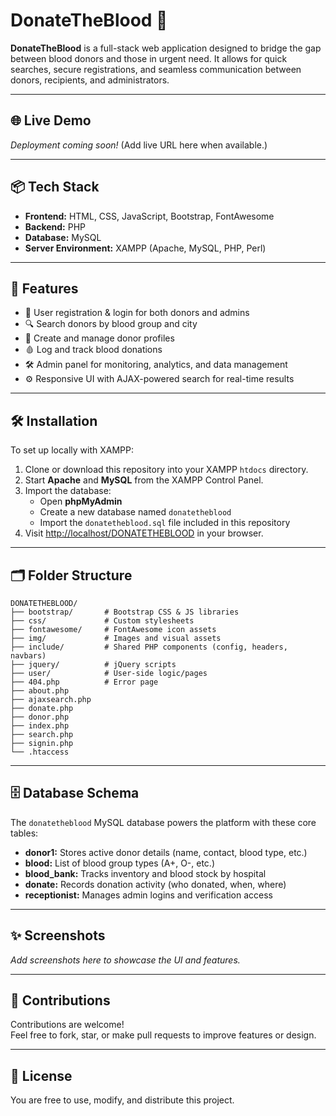 # DonateTheBlood 💉

**DonateTheBlood** is a full-stack web application designed to bridge the gap between blood donors and those in urgent need. It allows for quick searches, secure registrations, and seamless communication between donors, recipients, and administrators.

---

## 🌐 Live Demo

_Deployment coming soon!_ (Add live URL here when available.)

---

## 📦 Tech Stack

- **Frontend:** HTML, CSS, JavaScript, Bootstrap, FontAwesome
- **Backend:** PHP
- **Database:** MySQL
- **Server Environment:** XAMPP (Apache, MySQL, PHP, Perl)

---

## 🚀 Features

- 👥 User registration & login for both donors and admins
- 🔍 Search donors by blood group and city
- 💾 Create and manage donor profiles
- 🩸 Log and track blood donations
- 🛠️ Admin panel for monitoring, analytics, and data management
- ⚙️ Responsive UI with AJAX-powered search for real-time results

---

## 🛠️ Installation

To set up locally with XAMPP:

1. Clone or download this repository into your XAMPP `htdocs` directory.
2. Start **Apache** and **MySQL** from the XAMPP Control Panel.
3. Import the database:
    - Open **phpMyAdmin**
    - Create a new database named `donatetheblood`
    - Import the `donatetheblood.sql` file included in this repository
4. Visit [http://localhost/DONATETHEBLOOD](http://localhost/DONATETHEBLOOD) in your browser.

---

## 🗂️ Folder Structure

```
DONATETHEBLOOD/
├── bootstrap/       # Bootstrap CSS & JS libraries
├── css/             # Custom stylesheets
├── fontawesome/     # FontAwesome icon assets
├── img/             # Images and visual assets
├── include/         # Shared PHP components (config, headers, navbars)
├── jquery/          # jQuery scripts
├── user/            # User-side logic/pages
├── 404.php          # Error page
├── about.php
├── ajaxsearch.php
├── donate.php
├── donor.php
├── index.php
├── search.php
├── signin.php
└── .htaccess
```

---

## 🗄️ Database Schema

The `donatetheblood` MySQL database powers the platform with these core tables:

- **donor1:** Stores active donor details (name, contact, blood type, etc.)
- **blood:** List of blood group types (A+, O-, etc.)
- **blood_bank:** Tracks inventory and blood stock by hospital
- **donate:** Records donation activity (who donated, when, where)
- **receptionist:** Manages admin logins and verification access

---

## ✨ Screenshots

_Add screenshots here to showcase the UI and features._

---

## 🤝 Contributions

Contributions are welcome!  
Feel free to fork, star, or make pull requests to improve features or design.

---

## 📄 License

You are free to use, modify, and distribute this project.
